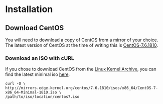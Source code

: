 # Installation
## Download CentOS
You will need to download a copy of CentOS from a 
 [mirror](https://www.centos.org/download/mirrors/) of your choice. The latest
 version of CentOS at the time of writing this is 
 [CentOS-7.6.1810](https://wiki.centos.org/Manuals/ReleaseNotes/CentOS7.1810).

### Download an ISO with cURL
If you chose to download CentOS from the 
 [Linux Kernel Archive](https://www.kernel.org/), you can find the latest
 minimal iso [here](http://mirrors.edge.kernel.org/centos/7.6.1810/isos/x86_64/CentOS-7-x86_64-Minimal-1810.iso).

```
curl -O \
http://mirrors.edge.kernel.org/centos/7.6.1810/isos/x86_64/CentOS-7-x86_64-Minimal-1810.iso \
/path/to/iso/location/centos7.iso
```
